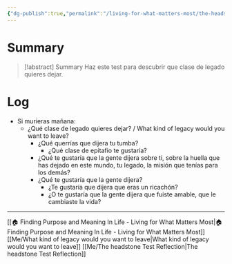 ```yaml
---
{"dg-publish":true,"permalink":"/living-for-what-matters-most/the-headstone-test-exercise-introduction/"}
---
```


# Summary
>[!abstract] Summary
> Haz este test para descubrir que clase de legado quieres dejar.

# Log
- Si murieras mañana:
   - ¿Qué clase de legado quieres dejar? / What kind of legacy would you want to leave?
      - ¿Qué querrías que dijera tu tumba?
         - ¿Qué clase de epitafio te gustaría?
      - ¿Qué te gustaría que la gente dijera sobre ti, sobre la huella que has dejado en este mundo, tu legado, la misión que tenías para los demás?
      - ¿Qué te gustaría que la gente dijera?
         - ¿Te gustaría que dijera que eras un ricachón?
         - ¿O te gustaría que la gente dijera que fuiste amable, que le cambiaste la vida?

---
[[🏠 Finding Purpose and Meaning In Life - Living for What Matters Most\|🏠 Finding Purpose and Meaning In Life - Living for What Matters Most]]
[[Me/What kind of legacy would you want to leave\|What kind of legacy would you want to leave]]
[[Me/The headstone Test Reflection\|The headstone Test Reflection]]
